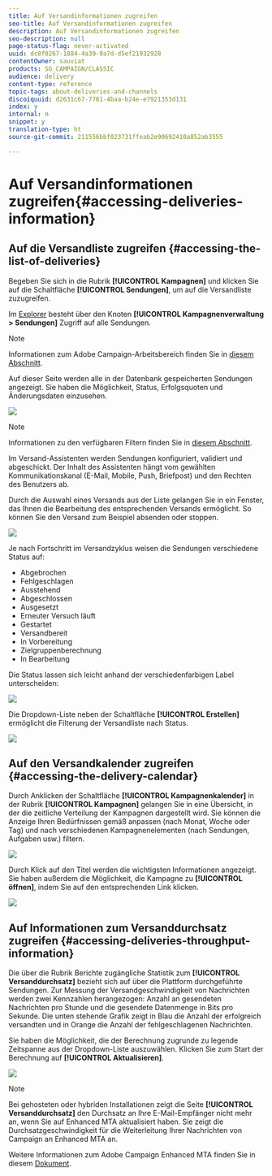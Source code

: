 ```yaml
---
title: Auf Versandinformationen zugreifen
seo-title: Auf Versandinformationen zugreifen
description: Auf Versandinformationen zugreifen
seo-description: null
page-status-flag: never-activated
uuid: dc8f0267-1884-4a39-9a7d-d5ef21932928
contentOwner: sauviat
products: SG_CAMPAIGN/CLASSIC
audience: delivery
content-type: reference
topic-tags: about-deliveries-and-channels
discoiquuid: d2631c67-7781-4baa-b24e-e7921353d131
index: y
internal: n
snippet: y
translation-type: ht
source-git-commit: 211556bbf023731ffeab2e90692410a852ab3555

---
```



# Auf Versandinformationen zugreifen{#accessing-deliveries-information}

## Auf die Versandliste zugreifen {#accessing-the-list-of-deliveries}

Begeben Sie sich in die Rubrik **[!UICONTROL Kampagnen]** und klicken Sie auf die Schaltfläche **[!UICONTROL Sendungen]**, um auf die Versandliste zuzugreifen.

Im [Explorer](../../platform/using/adobe-campaign-workspace.md#about-adobe-campaign-explorer) besteht über den Knoten **[!UICONTROL Kampagnenverwaltung > Sendungen]** Zugriff auf alle Sendungen.

>[!NOTE]
>
>Informationen zum Adobe Campaign-Arbeitsbereich finden Sie in [diesem Abschnitt](../../platform/using/adobe-campaign-workspace.md).

Auf dieser Seite werden alle in der Datenbank gespeicherten Sendungen angezeigt. Sie haben die Möglichkeit, Status, Erfolgsquoten und Änderungsdaten einzusehen.

![](assets/d_ncs_user_filter_interface_delivery01.png)

>[!NOTE]
>
>Informationen zu den verfügbaren Filtern finden Sie in [diesem Abschnitt](../../platform/using/filtering-options.md).

Im Versand-Assistenten werden Sendungen konfiguriert, validiert und abgeschickt. Der Inhalt des Assistenten hängt vom gewählten Kommunikationskanal (E-Mail, Mobile, Push, Briefpost) und den Rechten des Benutzers ab.

Durch die Auswahl eines Versands aus der Liste gelangen Sie in ein Fenster, das Ihnen die Bearbeitung des entsprechenden Versands ermöglicht. So können Sie den Versand zum Beispiel absenden oder stoppen.

![](assets/s_ncs_user_interface_delivery02.png)

Je nach Fortschritt im Versandzyklus weisen die Sendungen verschiedene Status auf:

* Abgebrochen
* Fehlgeschlagen
* Ausstehend
* Abgeschlossen
* Ausgesetzt
* Erneuter Versuch läuft
* Gestartet
* Versandbereit
* In Vorbereitung
* Zielgruppenberechnung
* In Bearbeitung

Die Status lassen sich leicht anhand der verschiedenfarbigen Label unterscheiden:

![](assets/s_ncs_user_status_campaigns_120.png)

Die Dropdown-Liste neben der Schaltfläche **[!UICONTROL Erstellen]** ermöglicht die Filterung der Versandliste nach Status.

![](assets/delivery_filter_status.png)

## Auf den Versandkalender zugreifen {#accessing-the-delivery-calendar}

Durch Anklicken der Schaltfläche **[!UICONTROL Kampagnenkalender]** in der Rubrik **[!UICONTROL Kampagnen]** gelangen Sie in eine Übersicht, in der die zeitliche Verteilung der Kampagnen dargestellt wird. Sie können die Anzeige Ihren Bedürfnissen gemäß anpassen (nach Monat, Woche oder Tag) und nach verschiedenen Kampagnenelementen (nach Sendungen, Aufgaben usw.) filtern.

![](assets/s_ncs_user_interface_delivery04.png)

Durch Klick auf den Titel werden die wichtigsten Informationen angezeigt. Sie haben außerdem die Möglichkeit, die Kampagne zu **[!UICONTROL öffnen]**, indem Sie auf den entsprechenden Link klicken.

![](assets/s_ncs_user_interface_delivery05.png)

## Auf Informationen zum Versanddurchsatz zugreifen {#accessing-deliveries-throughput-information}

Die über die Rubrik Berichte zugängliche Statistik zum **[!UICONTROL Versanddurchsatz]** bezieht sich auf über die Plattform durchgeführte Sendungen. Zur Messung der Versandgeschwindigkeit von Nachrichten werden zwei Kennzahlen herangezogen: Anzahl an gesendeten Nachrichten pro Stunde und die gesendete Datenmenge in Bits pro Sekunde. Die unten stehende Grafik zeigt in Blau die Anzahl der erfolgreich versandten und in Orange die Anzahl der fehlgeschlagenen Nachrichten.

Sie haben die Möglichkeit, die der Berechnung zugrunde zu legende Zeitspanne aus der Dropdown-Liste auszuwählen. Klicken Sie zum Start der Berechnung auf **[!UICONTROL Aktualisieren]**.

![](assets/s_ncs_user_interface_delivery06.png)

>[!NOTE]
>
>Bei gehosteten oder hybriden Installationen zeigt die Seite **[!UICONTROL Versanddurchsatz]** den Durchsatz an Ihre E-Mail-Empfänger nicht mehr an, wenn Sie auf Enhanced MTA aktualisiert haben. Sie zeigt die Durchsatzgeschwindigkeit für die Weiterleitung Ihrer Nachrichten von Campaign an Enhanced MTA an.
>
>Weitere Informationen zum Adobe Campaign Enhanced MTA finden Sie in diesem [Dokument](https://helpx.adobe.com/de/campaign/kb/campaign-enhanced-mta.html).
